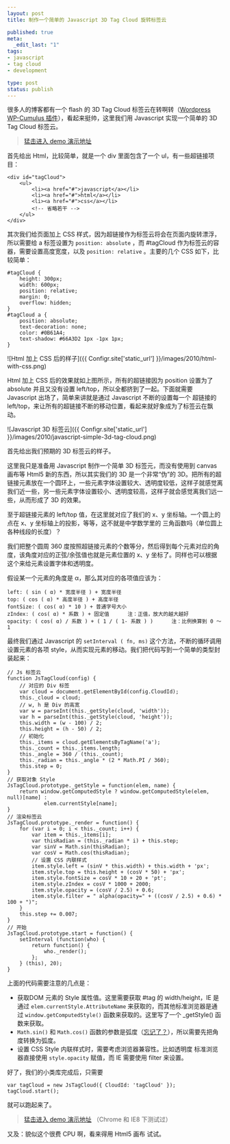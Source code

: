 ```yaml
---
layout: post
title: 制作一个简单的 Javascript 3D Tag Cloud 旋转标签云

published: true
meta:
  _edit_last: "1"
tags:
- javascript
- tag cloud
- development

type: post
status: publish
---
```

很多人的博客都有一个 flash 的 3D Tag Cloud 标签云在转啊转（[Wordpress WP-Cumulus 插件](http://wordpress.org/extend/plugins/wp-cumulus/ "WP-Cumulus 插件主页")），看起来挺帅，这里我们用 Javascript 实现一个简单的 3D Tag Cloud 标签云。

> [猛击进入 demo 演示地址](http://chaojiwudi.com/demo/javascript-simple-3d-tag-cloud "Javascript 3D Tag Cloud 标签云 DEMO 演示")

首先给出 Html，比较简单，就是一个 div 里面包含了一个 ul，有一些超链接项目：

    <div id="tagCloud">
        <ul>
            <li><a href="#">javascript</a></li>
            <li><a href="#">html</a></li>
            <li><a href="#">css</a></li>
            <!-- 省略若干 -->
        </ul>
    </div>

其次我们给页面加上 CSS 样式，因为超链接作为标签云将会在页面内旋转漂浮，所以需要给 a 标签设置为 `position: absolute` ，而 #tagCloud 作为标签云的容器，需要设置高度宽度，以及 `position: relative` 。主要的几个 CSS 如下，比较简单：

<!--more-->
    #tagCloud {
        height: 300px;
        width: 600px;
        position: relative;
        margin: 0;
        overflow: hidden;
    }
    #tagCloud a {
        position: absolute;
        text-decoration: none;
        color: #0B61A4;
        text-shadow: #66A3D2 1px -1px 1px;
    }

![Html 加上 CSS 后的样子]({{ Configr.site['static_url'] }}/images/2010/html-with-css.png)

Html 加上 CSS 后的效果就如上图所示，所有的超链接因为 position 设置为了 absolute 并且又没有设置 left/top，所以全都挤到了一起。下面就需要 Javascript 出场了，简单来讲就是通过 Javascript 不断的设置每一个 超链接的 left/top，来让所有的超链接不断的移动位置，看起来就好象成为了标签云在飘动。

![Javascript 3D 标签云]({{ Configr.site['static_url'] }}/images/2010/javascript-simple-3d-tag-cloud.png)

首先给出我们预期的 3D 标签云的样子。

这里我只是准备用 Javascript 制作一个简单 3D 标签元，而没有使用到 canvas 画布等 Html5 新的东西，所以其实我们的 3D 是一个非常“伪”的 3D。把所有的超链接元素放在一个圆环上，一些元素字体设置较大、透明度较低，这样子就感觉离我们近一些，另一些元素字体设置较小、透明度较高，这样子就会感觉离我们远一些，从而形成了 3D 的效果。

至于超链接元素的 left/top 值，在这里就对应了我们的 x、y 坐标轴。一个圆上的点在 x、y 坐标轴上的投影，等等，这不就是中学数学里的 三角函数吗（单位圆上各种线段的长度）？

我们把整个圆周 360 度按照超链接元素的个数等分，然后得到每个元素对应的角度，该角度对应的正弦/余弦值也就是元素位置的 x、y 坐标了。同样也可以根据这个来给元素设置字体和透明度。

假设某一个元素的角度是 α，那么其对应的各项值应该为：

    left: ( sin ( α) * 宽度半径 ) + 宽度半径
    top: ( cos ( α) * 高度半径 ) + 高度半径
    fontSize: ( cos( α) * 10 ) + 普通字号大小
    zIndex: ( cos( α) * 系数 ) + 固定值      注：正值，放大的越大越好
    opacity: ( cos( α) / 系数 ) + ( 1 / ( 1- 系数 ) )      注：比例换算到 0 ～ 1

最终我们通过 Javascript 的 `setInterval ( fn, ms)` 这个方法，不断的循环调用设置元素的各项 style，从而实现元素的移动。我们把代码写到一个简单的类型封装起来：

    // Js 标签云
    function JsTagCloud(config) {
        // 对应的 Div 标签
        var cloud = document.getElementById(config.CloudId);
        this._cloud = cloud;
        // w, h 是 Div 的高宽
        var w = parseInt(this._getStyle(cloud, 'width'));
        var h = parseInt(this._getStyle(cloud, 'height'));
        this.width = (w - 100) / 2;
        this.height = (h - 50) / 2;
        // 初始化
        this._items = cloud.getElementsByTagName('a');
        this._count = this._items.length;
        this._angle = 360 / (this._count);
        this._radian = this._angle * (2 * Math.PI / 360);
        this.step = 0;
    }
    // 获取对象 Style
    JsTagCloud.prototype._getStyle = function(elem, name) {
        return window.getComputedStyle ? window.getComputedStyle(elem, null)[name] :
                elem.currentStyle[name];
    }
    // 渲染标签云
    JsTagCloud.prototype._render = function() {
        for (var i = 0; i < this._count; i++) {
            var item = this._items[i];
            var thisRadian = (this._radian * i) + this.step;
            var sinV = Math.sin(thisRadian);
            var cosV = Math.cos(thisRadian);
            // 设置 CSS 内联样式
            item.style.left = (sinV * this.width) + this.width + 'px';
            item.style.top = this.height + (cosV * 50) + 'px';
            item.style.fontSize = cosV * 10 + 20 + 'pt';
            item.style.zIndex = cosV * 1000 + 2000;
            item.style.opacity = (cosV / 2.5) + 0.6;
            item.style.filter = " alpha(opacity=" + ((cosV / 2.5) + 0.6) * 100 + ")";
        }
        this.step += 0.007;
    }
    // 开始
    JsTagCloud.prototype.start = function() {
        setInterval (function(who) {
            return function() {
                who._render();
            };
        } (this), 20);
    }

上面的代码需要注意的几点是：

* 获取DOM 元素的 Style 属性值。这里需要获取 #tag 的 width/height，IE 是通过 `elem.currentStyle.AttributeName` 来获取的，而其他标准浏览器是通过 `window.getComputedStyle()` 函数来获取的。这里写了一个 _getStyle() 函数来获取。
* `Math.sin()` 和 `Math.cos()` 函数的参数是弧度（<a title="弧度 - 维基百科" href="http://zh.wikipedia.org/zh-cn/%E5%BC%A7%E5%BA%A6">忘记了？</a>），所以需要先把角度转换为弧度。
* 设置 CSS Style 内联样式时，需要考虑浏览器兼容性。比如透明度 标准浏览器直接使用 `style.opacity` 赋值，而 IE 需要使用 filter 来设置。

好了，我们的小类库完成后，只需要

    var tagCloud = new JsTagCloud({ CloudId: 'tagCloud' });
    tagCloud.start();

就可以跑起来了。

> [猛击进入 demo 演示地址](http://chaojiwudi.com/demo/javascript-simple-3d-tag-cloud "Javascript 3D Tag Cloud 标签云 DEMO 演示") （Chrome 和 IE8 下测试过）

又及：貌似这个很费 CPU 啊，看来得用 Html5 画布 试试。

